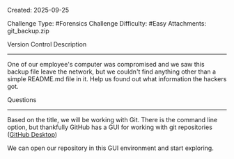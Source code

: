 Created: 2025-09-25

Challenge Type: #Forensics
Challenge Difficulty: #Easy
Attachments: git_backup.zip

Version Control
Description
***
One of our employee's computer was compromised and we saw this backup file leave the network, but we couldn't find anything other than a simple README.md file in it. Help us found out what information the hackers got.

Questions
***
Based on the title, we will be working with Git. There is the command line option, but thankfully GitHub has a GUI for working with git repositories ([GitHub Desktop](https://desktop.github.com/download/))

We can open our repository in this GUI environment and start exploring.